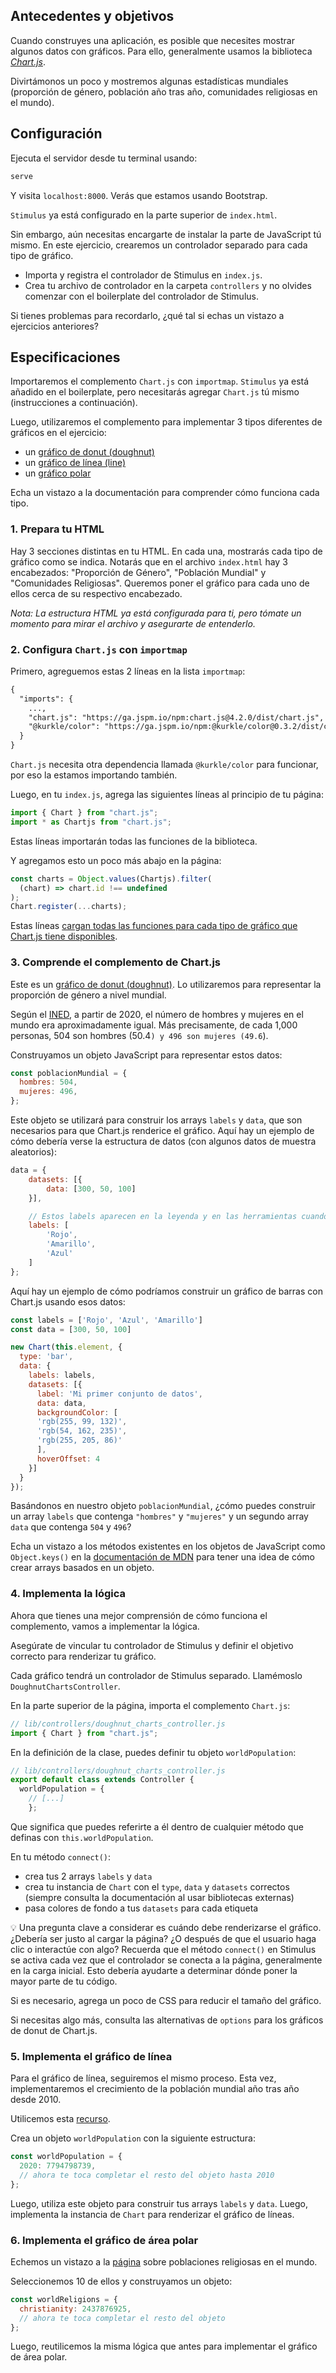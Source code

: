 ## Antecedentes y objetivos

Cuando construyes una aplicación, es posible que necesites mostrar algunos datos con gráficos. Para ello, generalmente usamos la biblioteca [_Chart.js_](https://www.chartjs.org/docs/latest).

Divirtámonos un poco y mostremos algunas estadísticas mundiales (proporción de género, población año tras año, comunidades religiosas en el mundo).

## Configuración

Ejecuta el servidor desde tu terminal usando:

```bash
serve
```

Y visita `localhost:8000`. Verás que estamos usando Bootstrap.

`Stimulus` ya está configurado en la parte superior de `index.html`.

Sin embargo, aún necesitas encargarte de instalar la parte de JavaScript tú mismo. En este ejercicio, crearemos un controlador separado para cada tipo de gráfico.

-  Importa y registra el controlador de Stimulus en `index.js`.
-  Crea tu archivo de controlador en la carpeta `controllers` y no olvides comenzar con el boilerplate del controlador de Stimulus.

Si tienes problemas para recordarlo, ¿qué tal si echas un vistazo a ejercicios anteriores?

## Especificaciones

Importaremos el complemento `Chart.js` con `importmap`. `Stimulus` ya está añadido en el boilerplate, pero necesitarás agregar `Chart.js` tú mismo (instrucciones a continuación).

Luego, utilizaremos el complemento para implementar 3 tipos diferentes de gráficos en el ejercicio:

-  un [gráfico de donut (doughnut)](https://www.chartjs.org/docs/latest/charts/doughnut.html)
-  un [gráfico de línea (line)](https://www.chartjs.org/docs/latest/charts/line.html)
-  un [gráfico polar](https://www.chartjs.org/docs/latest/charts/polar.html)

Echa un vistazo a la documentación para comprender cómo funciona cada tipo.

### 1. Prepara tu HTML

Hay 3 secciones distintas en tu HTML. En cada una, mostrarás cada tipo de gráfico como se indica. Notarás que en el archivo `index.html` hay 3 encabezados: "Proporción de Género", "Población Mundial" y "Comunidades Religiosas". Queremos poner el gráfico para cada uno de ellos cerca de su respectivo encabezado.

_Nota: La estructura HTML ya está configurada para ti, pero tómate un momento para mirar el archivo y asegurarte de entenderlo._

### 2. Configura `Chart.js` con `importmap`

Primero, agreguemos estas 2 líneas en la lista `importmap`:

```html
{
  "imports": {
    ...,
    "chart.js": "https://ga.jspm.io/npm:chart.js@4.2.0/dist/chart.js",
    "@kurkle/color": "https://ga.jspm.io/npm:@kurkle/color@0.3.2/dist/color.esm.js"
  }
}
```

`Chart.js` necesita otra dependencia llamada `@kurkle/color` para funcionar, por eso la estamos importando también.

Luego, en tu `index.js`, agrega las siguientes líneas al principio de tu página:

```javascript
import { Chart } from "chart.js";
import * as Chartjs from "chart.js";
```

Estas líneas importarán todas las funciones de la biblioteca.

Y agregamos esto un poco más abajo en la página:

```javascript
const charts = Object.values(Chartjs).filter(
  (chart) => chart.id !== undefined
);
Chart.register(...charts);
```

Estas líneas [cargan todas las funciones para cada tipo de gráfico que Chart.js tiene disponibles](https://www.chartjs.org/docs/latest/getting-started/usage.html).

### 3. Comprende el complemento de Chart.js

Este es un [gráfico de donut (doughnut)](https://www.chartjs.org/docs/latest/charts/doughnut.html). Lo utilizaremos para representar la proporción de género a nivel mundial.

Según el [INED](https://www.ined.fr/en/everything_about_population/demographic-facts-sheets/faq/more-men-or-women-in-the-world/), a partir de 2020, el número de hombres y mujeres en el mundo era aproximadamente igual. Más precisamente, de cada 1,000 personas, 504 son hombres (50.4`) y 496 son mujeres (49.6`).

Construyamos un objeto JavaScript para representar estos datos:

```javascript
const poblacionMundial = {
  hombres: 504,
  mujeres: 496,
};
```

Este objeto se utilizará para construir los arrays `labels` y `data`, que son necesarios para que Chart.js renderice el gráfico. Aquí hay un ejemplo de cómo debería verse la estructura de datos (con algunos datos de muestra aleatorios):

```javascript
data = {
    datasets: [{
        data: [300, 50, 100]
    }],

    // Estos labels aparecen en la leyenda y en las herramientas cuando pasas el cursor sobre diferentes arcos
    labels: [
        'Rojo',
        'Amarillo',
        'Azul'
    ]
};
```

Aquí hay un ejemplo de cómo podríamos construir un gráfico de barras con Chart.js usando esos datos:

```javascript
const labels = ['Rojo', 'Azul', 'Amarillo']
const data = [300, 50, 100]

new Chart(this.element, {
  type: 'bar',
  data: {
    labels: labels,
    datasets: [{
      label: 'Mi primer conjunto de datos',
      data: data,
      backgroundColor: [
      'rgb(255, 99, 132)',
      'rgb(54, 162, 235)',
      'rgb(255, 205, 86)'
      ],
      hoverOffset: 4
    }]
  }
});
```

Basándonos en nuestro objeto `poblacionMundial`, ¿cómo puedes construir un array `labels` que contenga `"hombres"` y `"mujeres"` y un segundo array `data` que contenga `504` y `496`?

Echa un vistazo a los métodos existentes en los objetos de JavaScript como `Object.keys()` en la [documentación de MDN](https://developer.mozilla.org/es/docs/Web/JavaScript/Reference/Global_Objects/Object/keys) para tener una idea de cómo crear arrays basados en un objeto.

### 4. Implementa la lógica

Ahora que tienes una mejor comprensión de cómo funciona el complemento, vamos a implementar la lógica.

Asegúrate de vincular tu controlador de Stimulus y definir el objetivo correcto para renderizar tu gráfico.

Cada gráfico tendrá un controlador de Stimulus separado. Llamémoslo `DoughnutChartsController`.

En la parte superior de la página, importa el complemento `Chart.js`:

```javascript
// lib/controllers/doughnut_charts_controller.js
import { Chart } from "chart.js";
```

En la definición de la clase, puedes definir tu objeto `worldPopulation`:

```javascript
// lib/controllers/doughnut_charts_controller.js
export default class extends Controller {
  worldPopulation = {
    // [...]
    };
```

Que significa que puedes referirte a él dentro de cualquier método que definas con `this.worldPopulation`.

En tu método `connect()`:
-  crea tus 2 arrays `labels` y `data`
-  crea tu instancia de `Chart` con el `type`, `data` y `datasets` correctos (siempre consulta la documentación al usar bibliotecas externas)
-  pasa colores de fondo a tus `datasets` para cada etiqueta

💡 Una pregunta clave a considerar es cuándo debe renderizarse el gráfico. ¿Debería ser justo al cargar la página? ¿O después de que el usuario haga clic o interactúe con algo? Recuerda que el método `connect()` en Stimulus se activa cada vez que el controlador se conecta a la página, generalmente en la carga inicial. Esto debería ayudarte a determinar dónde poner la mayor parte de tu código.

Si es necesario, agrega un poco de CSS para reducir el tamaño del gráfico.

Si necesitas algo más, consulta las alternativas de `options` para los gráficos de donut de Chart.js.

### 5. Implementa el gráfico de línea

Para el gráfico de línea, seguiremos el mismo proceso. Esta vez, implementaremos el crecimiento de la población mundial año tras año desde 2010.

Utilicemos esta [recurso](https://www.worldometers.info/world-population/world-population-by-year/).

Crea un objeto `worldPopulation` con la siguiente estructura:

```javascript
const worldPopulation = {
  2020: 7794798739,
  // ahora te toca completar el resto del objeto hasta 2010
};
```

Luego, utiliza este objeto para construir tus arrays `labels` y `data`. Luego, implementa la instancia de `Chart` para renderizar el gráfico de líneas.

### 6. Implementa el gráfico de área polar

Echemos un vistazo a la [página](https://worldstatistics.net/the-largest-religions-in-the-world-2025/) sobre poblaciones religiosas en el mundo.

Seleccionemos 10 de ellos y construyamos un objeto:

```javascript
const worldReligions = {
  christianity: 2437876925,
  // ahora te toca completar el resto del objeto
};
```

Luego, reutilicemos la misma lógica que antes para implementar el gráfico de área polar.
